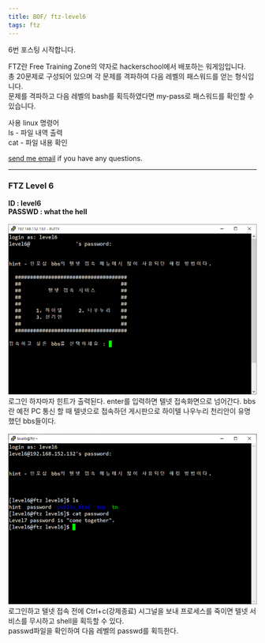 ```yaml
---
title: BOF/ ftz-level6
tags: ftz
---
```


6번 포스팅 시작합니다.

FTZ란 Free Training Zone의 약자로 hackerschool에서 배포하는 워게임입니다.  
총 20문제로 구성되어 있으며 각 문제를 격파하여 다음 레벨의 패스워드를 얻는 형식입니다.  
문제를 격파하고 다음 레벨의 bash를 획득하였다면 my-pass로 패스워드를 확인할 수 있습니다.  

사용 linux 명령어  
ls - 파일 내역 출력  
cat - 파일 내용 확인  

[send me email](mailto:jewel7492@gmail.com) if you have any questions.

<!--more-->

---
### FTZ Level 6
**ID : level6**  
**PASSWD : what the hell**         
<br />
![그림1](/assets/ftz/level6/1.PNG)  
로그인 하자마자 힌트가 출력된다. enter를 입력하면 텔넷 접속화면으로 넘어간다.
bbs란 예전 PC 통신 할 때 텔넷으로 접속하던 게시판으로 하이텔 나우누리 천리안이 유명했던 bbs들이다.  
<br />
![그림2](/assets/ftz/level6/2.PNG)  
로그인하고 텔넷 접속 전에 Ctrl+c(강제종료) 시그널을 보내 프로세스를 죽이면 텔넷 서비스를 무시하고 shell을 획득할 수 있다.  
passwd파일을 확인하여 다음 레벨의 passwd를 획득한다.

